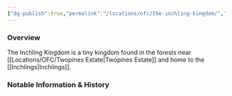 ```yaml
---
{"dg-publish":true,"permalink":"/locations/ofc/the-inchling-kingdom/","tags":["Location"],"updated":"2025-02-08T13:31:21.384+00:00"}
---
```



### Overview
The Inchling Kingdom is a tiny kingdom found in the forests near [[Locations/OFC/Twopines Estate\|Twopines Estate]] and home to the [[Inchlings\|Inchlings]]. 

### Notable Information & History 